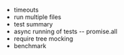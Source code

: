 - timeouts
- run multiple files
- test summary
- async running of tests
-- promise.all
- require tree mocking
- benchmark
